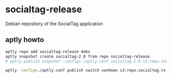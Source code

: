 # socialtag-release
Debian repository of the SocialTag application

## aptly howto

```sh
aptly repo add socialtag-release debs
aptly snapshot create socialtag-2.0 from repo socialtag-release
# aptly publish snapshot -config=./aptly.conf socialtag-2.0 s3:repo.socialtag.tv:beta/

aptly -config=./aptly.conf publish switch vankman s3:repo.socialtag.tv:beta/ socialtag-2.0
```

